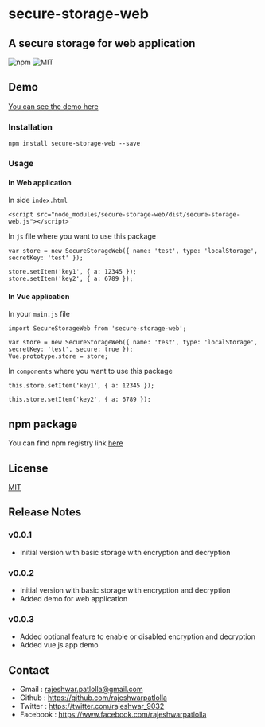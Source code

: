 # secure-storage-web

## A secure storage for web application

![npm](https://img.shields.io/npm/v/secure-storage-web?color=brightgreen&style=plastic) ![MIT](https://img.shields.io/npm/l/secure-storage-web?color=brightgreen&style=plastic)

## Demo

[You can see the demo here](https://rajeshwarpatlolla.github.io/secure-storage-web-demo/)

### Installation

```
npm install secure-storage-web --save
```

### Usage

#### In Web application
In side `index.html`
````
<script src="node_modules/secure-storage-web/dist/secure-storage-web.js"></script>
````

In `js` file where you want to use this package
````
var store = new SecureStorageWeb({ name: 'test', type: 'localStorage', secretKey: 'test' });

store.setItem('key1', { a: 12345 });
store.setItem('key2', { a: 6789 });
````
#### In Vue application

In your `main.js` file

```
import SecureStorageWeb from 'secure-storage-web';

var store = new SecureStorageWeb({ name: 'test', type: 'localStorage', secretKey: 'test', secure: true });
Vue.prototype.store = store;
```

In `components` where you want to use this package

```
this.store.setItem('key1', { a: 12345 });

this.store.setItem('key2', { a: 6789 });
```

## npm package
You can find npm registry link [here](https://www.npmjs.com/package/secure-web-storage)
## License

[MIT](https://github.com/rajeshwarpatlolla/secure-storage-web/blob/master/LICENSE.md)

## Release Notes
### v0.0.1
- Initial version with basic storage with encryption and decryption

### v0.0.2
- Initial version with basic storage with encryption and decryption
- Added demo for web application

### v0.0.3
- Added optional feature to enable or disabled encryption and decryption
- Added vue.js app demo

## Contact

- Gmail : rajeshwar.patlolla@gmail.com
- Github : https://github.com/rajeshwarpatlolla
- Twitter : https://twitter.com/rajeshwar_9032
- Facebook : https://www.facebook.com/rajeshwarpatlolla
